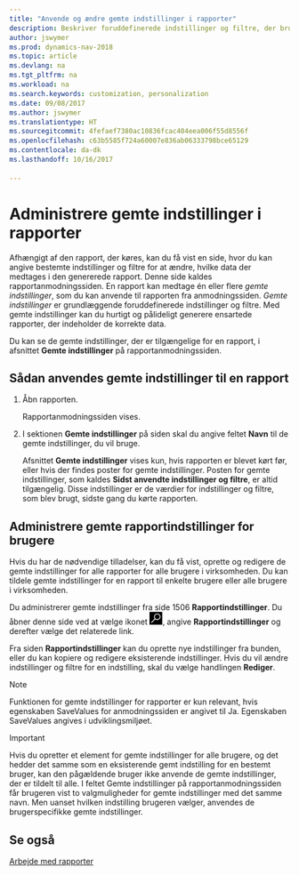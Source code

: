 ```yaml
---
title: "Anvende og ændre gemte indstillinger i rapporter"
description: Beskriver foruddefinerede indstillinger og filtre, der bruges til at tilpasse en rapport og til at generere de korrekte data.
author: jswymer
ms.prod: dynamics-nav-2018
ms.topic: article
ms.devlang: na
ms.tgt_pltfrm: na
ms.workload: na
ms.search.keywords: customization, personalization
ms.date: 09/08/2017
ms.author: jswymer
ms.translationtype: HT
ms.sourcegitcommit: 4fefaef7380ac10836fcac404eea006f55d8556f
ms.openlocfilehash: c63b5585f724a60007e836ab06333798bce65129
ms.contentlocale: da-dk
ms.lasthandoff: 10/16/2017

---
```

# <a name="managing-saved-settings-on-reports"></a>Administrere gemte indstillinger i rapporter
Afhængigt af den rapport, der køres, kan du få vist en side, hvor du kan angive bestemte indstillinger og filtre for at ændre, hvilke data der medtages i den genererede rapport. Denne side kaldes rapportanmodningssiden. En rapport kan medtage én eller flere *gemte indstillinger*, som du kan anvende til rapporten fra anmodningssiden. *Gemte indstillinger* er grundlæggende foruddefinerede indstillinger og filtre. Med gemte indstillinger kan du hurtigt og pålideligt generere ensartede rapporter, der indeholder de korrekte data.

Du kan se de gemte indstillinger, der er tilgængelige for en rapport, i afsnittet **Gemte indstillinger** på rapportanmodningssiden.  

## <a name="to-apply-saved-settings-to-a-report"></a>Sådan anvendes gemte indstillinger til en rapport
1. Åbn rapporten.

   Rapportanmodningssiden vises.    
2. I sektionen **Gemte indstillinger** på siden skal du angive feltet **Navn** til de gemte indstillinger, du vil bruge.

   Afsnittet **Gemte indstillinger** vises kun, hvis rapporten er blevet kørt før, eller hvis der findes poster for gemte indstillinger. Posten for gemte indstillinger, som kaldes **Sidst anvendte indstillinger og filtre**, er altid tilgængelig. Disse indstillinger er de værdier for indstillinger og filtre, som blev brugt, sidste gang du kørte rapporten.

## <a name="administer-saved-report-settings-for-users"></a>Administrere gemte rapportindstillinger for brugere
Hvis du har de nødvendige tilladelser, kan du få vist, oprette og redigere de gemte indstillinger for alle rapporter for alle brugere i virksomheden. Du kan tildele gemte indstillinger for en rapport til enkelte brugere eller alle brugere i virksomheden.

Du administrerer gemte indstillinger fra side 1506 **Rapportindstillinger**. Du åbner denne side ved at vælge ikonet ![Søg efter side eller rapport](media/ui-search/search_small.png "Ikonet Søg efter side eller rapport"), angive **Rapportindstillinger** og derefter vælge det relaterede link.

Fra siden **Rapportindstillinger** kan du oprette nye indstillinger fra bunden, eller du kan kopiere og redigere eksisterende indstillinger. Hvis du vil ændre indstillinger og filtre for en indstilling, skal du vælge handlingen **Rediger**.

> [!NOTE]
> Funktionen for gemte indstillinger for rapporter er kun relevant, hvis egenskaben SaveValues for anmodningssiden er angivet til Ja. Egenskaben SaveValues angives i udviklingsmiljøet.  

> [!Important]
> Hvis du opretter et element for gemte indstillinger for alle brugere, og det hedder det samme som en eksisterende gemt indstilling for en bestemt bruger, kan den pågældende bruger ikke anvende de gemte indstillinger, der er tildelt til alle.  I feltet Gemte indstillinger på rapportanmodningssiden får brugeren vist to valgmuligheder for gemte indstillinger med det samme navn. Men uanset hvilken indstilling brugeren vælger, anvendes de brugerspecifikke gemte indstillinger.

## <a name="see-also"></a>Se også
[Arbejde med rapporter](ui-work-report.md)  

